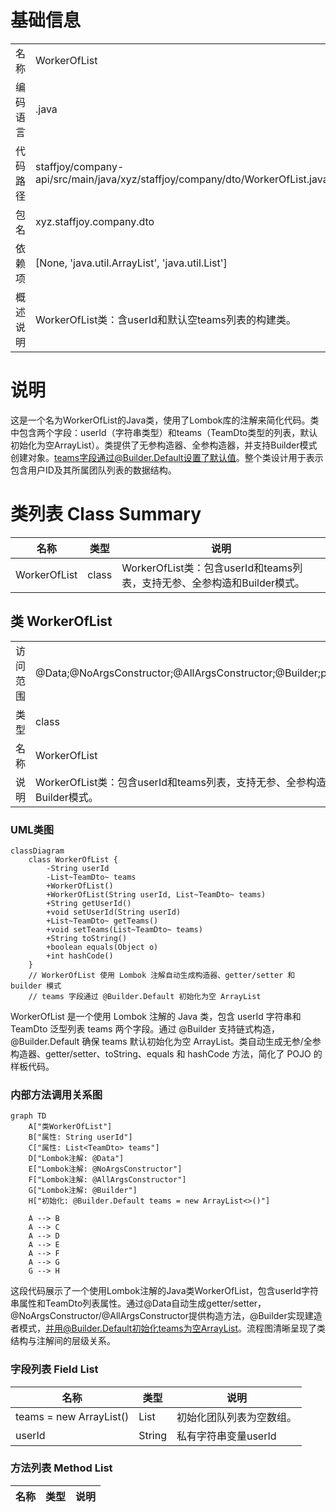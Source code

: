 # 基础信息

|      |      |
|------|------|
| 名称 | WorkerOfList |
| 编码语言 | .java |
| 代码路径 | staffjoy/company-api/src/main/java/xyz/staffjoy/company/dto/WorkerOfList.java |
| 包名 | xyz.staffjoy.company.dto |
| 依赖项 | [None, 'java.util.ArrayList', 'java.util.List'] |
| 概述说明 | WorkerOfList类：含userId和默认空teams列表的构建类。 |

# 说明

这是一个名为WorkerOfList的Java类，使用了Lombok库的注解来简化代码。类中包含两个字段：userId（字符串类型）和teams（TeamDto类型的列表，默认初始化为空ArrayList）。类提供了无参构造器、全参构造器，并支持Builder模式创建对象。teams字段通过@Builder.Default设置了默认值。整个类设计用于表示包含用户ID及其所属团队列表的数据结构。

# 类列表 Class Summary

| 名称   | 类型  | 说明 |
|-------|------|-------------|
| WorkerOfList | class | WorkerOfList类：包含userId和teams列表，支持无参、全参构造和Builder模式。 |



## 类 WorkerOfList

|      |      |
|------|------|
| 访问范围 | @Data;@NoArgsConstructor;@AllArgsConstructor;@Builder;public |
| 类型 | class |
| 名称 | WorkerOfList |
| 说明 | WorkerOfList类：包含userId和teams列表，支持无参、全参构造和Builder模式。 |


### UML类图

```mermaid
classDiagram
    class WorkerOfList {
        -String userId
        -List~TeamDto~ teams
        +WorkerOfList()
        +WorkerOfList(String userId, List~TeamDto~ teams)
        +String getUserId()
        +void setUserId(String userId)
        +List~TeamDto~ getTeams()
        +void setTeams(List~TeamDto~ teams)
        +String toString()
        +boolean equals(Object o)
        +int hashCode()
    }
    // WorkerOfList 使用 Lombok 注解自动生成构造器、getter/setter 和 builder 模式
    // teams 字段通过 @Builder.Default 初始化为空 ArrayList
```

WorkerOfList 是一个使用 Lombok 注解的 Java 类，包含 userId 字符串和 TeamDto 泛型列表 teams 两个字段。通过 @Builder 支持链式构造，@Builder.Default 确保 teams 默认初始化为空 ArrayList。类自动生成无参/全参构造器、getter/setter、toString、equals 和 hashCode 方法，简化了 POJO 的样板代码。


### 内部方法调用关系图

```mermaid
graph TD
    A["类WorkerOfList"]
    B["属性: String userId"]
    C["属性: List<TeamDto> teams"]
    D["Lombok注解: @Data"]
    E["Lombok注解: @NoArgsConstructor"]
    F["Lombok注解: @AllArgsConstructor"]
    G["Lombok注解: @Builder"]
    H["初始化: @Builder.Default teams = new ArrayList<>()"]

    A --> B
    A --> C
    A --> D
    A --> E
    A --> F
    A --> G
    G --> H
```

这段代码展示了一个使用Lombok注解的Java类WorkerOfList，包含userId字符串属性和TeamDto列表属性。通过@Data自动生成getter/setter，@NoArgsConstructor/@AllArgsConstructor提供构造方法，@Builder实现建造者模式，并用@Builder.Default初始化teams为空ArrayList。流程图清晰呈现了类结构与注解间的层级关系。

### 字段列表 Field List

| 名称  | 类型  | 说明 |
|-------|-------|------|
| teams = new ArrayList<TeamDto>() | List<TeamDto> | 初始化团队列表为空数组。 |
| userId | String | 私有字符串变量userId |

### 方法列表 Method List

| 名称  | 类型  | 说明 |
|-------|-------|------|





